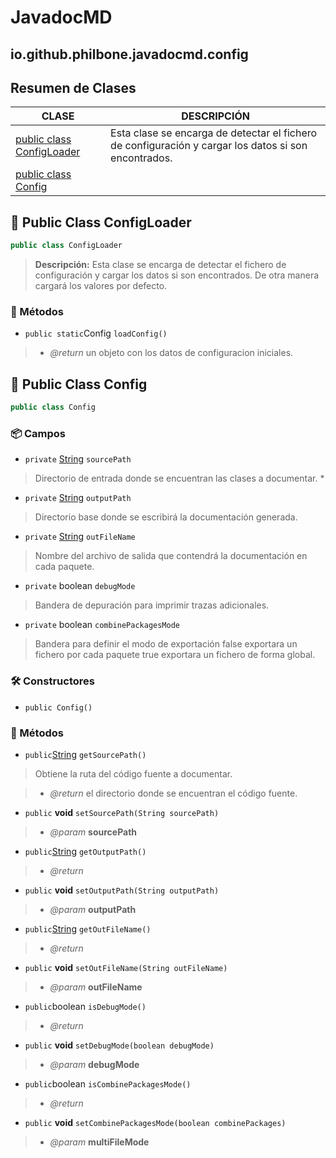# JavadocMD

## io.github.philbone.javadocmd.config

## Resumen de Clases


|CLASE|DESCRIPCIÓN|
|---|---|
|[public class ConfigLoader](#-public-class-configloader)|Esta clase se encarga de detectar el fichero de configuración y cargar los datos si son encontrados.
|[public class Config](#-public-class-config)|
## 📘 Public Class ConfigLoader

```java
public class ConfigLoader
```
> **Descripción:**
> Esta clase se encarga de detectar el fichero de configuración
> y cargar los datos si son encontrados.
> De otra manera cargará los valores por defecto.

### 🧮 Métodos

- `public static`Config `loadConfig()`
> - *@return* un objeto con los datos de configuracion iniciales.
## 📘 Public Class Config

```java
public class Config
```
### 📦 Campos

- `private` [String](https://docs.oracle.com/en/java/javase/17/docs/api/java.base/java/lang/String.html) `sourcePath`
> Directorio de entrada donde se encuentran las clases a documentar. *

- `private` [String](https://docs.oracle.com/en/java/javase/17/docs/api/java.base/java/lang/String.html) `outputPath`
> Directorio base donde se escribirá la documentación generada.

- `private` [String](https://docs.oracle.com/en/java/javase/17/docs/api/java.base/java/lang/String.html) `outFileName`
> Nombre del archivo de salida que contendrá la documentación en cada
> paquete.

- `private` boolean `debugMode`
> Bandera de depuración para imprimir trazas adicionales.

- `private` boolean `combinePackagesMode`
> Bandera para definir el modo de exportación
> false exportara un fichero por cada paquete
> true exportara un fichero de forma global.

### 🛠️ Constructores

- `public Config()`
### 🧮 Métodos

- `public`[String](https://docs.oracle.com/en/java/javase/17/docs/api/java.base/java/lang/String.html) `getSourcePath()`
> Obtiene la ruta del código fuente a documentar.

> - *@return* el directorio donde se encuentran el código fuente.
- `public` **void** `setSourcePath(String sourcePath)`
> - *@param* **sourcePath** 
- `public`[String](https://docs.oracle.com/en/java/javase/17/docs/api/java.base/java/lang/String.html) `getOutputPath()`
> - *@return* 
- `public` **void** `setOutputPath(String outputPath)`
> - *@param* **outputPath** 
- `public`[String](https://docs.oracle.com/en/java/javase/17/docs/api/java.base/java/lang/String.html) `getOutFileName()`
> - *@return* 
- `public` **void** `setOutFileName(String outFileName)`
> - *@param* **outFileName** 
- `public`boolean `isDebugMode()`
> - *@return* 
- `public` **void** `setDebugMode(boolean debugMode)`
> - *@param* **debugMode** 
- `public`boolean `isCombinePackagesMode()`
> - *@return* 
- `public` **void** `setCombinePackagesMode(boolean combinePackages)`
> - *@param* **multiFileMode** 
